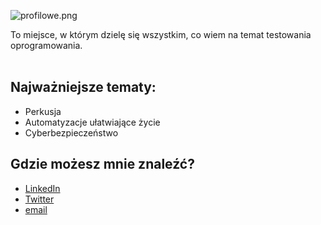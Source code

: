 ![profilowe.png](https://dsc.cloud/da9e07/profilowe.png)
<br>
<div class="main-paragraph">To miejsce, w którym dzielę się wszystkim, co wiem na temat testowania oprogramowania.</div>
<br>

## Najważniejsze tematy:

- Perkusja
- Automatyzacje ułatwiające życie
- Cyberbezpieczeństwo

## Gdzie możesz mnie znaleźć?

- [LinkedIn](https://www.linkedin.com/in/adrian-maryniewski-8a9055121/)
- [Twitter](https://twitter.com/amaryniewski)
- [email](mailto:adrian@maryniewski.pl)
